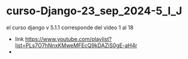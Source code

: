# curso-Django-23_sep_2024-5_I_J
el curso django v 5.1.1 corresponde del vídeo 1 al 18 
- link https://www.youtube.com/playlist?list=PLs7O7hNnxKMweMFEcQ9kDAZjS0gE-aH4r
- 
